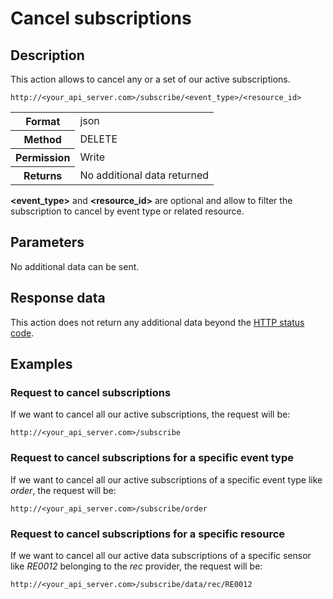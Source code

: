 Cancel subscriptions
====================

## Description

This action allows to cancel any or a set of our active subscriptions.

```
http://<your_api_server.com>/subscribe/<event_type>/<resource_id>
```

<table>
	<tbody>
		<tr>
			<th>Format</th>
			<td>json</td>
		</tr>
		<tr>
			<th>Method</th>
			<td>DELETE</td>
		</tr>
		<tr>
			<th>Permission</th>
			<td>Write</td>
		</tr>
		<tr>
			<th>Returns</th>
			<td>No additional data returned</td>
		</tr>
	</tbody>
</table>

**<event_type>** and **<resource_id>** are optional and allow to filter the subscription to cancel by event type or related resource.

## Parameters

No additional data can be sent.

## Response data

This action does not return any additional data beyond the [HTTP status code](../../general_model.html#reply).

## Examples

### Request to cancel subscriptions

If we want to cancel all our active subscriptions, the request will be:

```
http://<your_api_server.com>/subscribe
```

### Request to cancel subscriptions for a specific event type

If we want to cancel all our active subscriptions of a specific event type like <em>order</em>, the request will be:

```
http://<your_api_server.com>/subscribe/order
```

### Request to cancel subscriptions for a specific resource

If we want to cancel all our active data subscriptions of a specific sensor like <em>RE0012</em> belonging to the <em>rec</em> provider, the request will be:

```
http://<your_api_server.com>/subscribe/data/rec/RE0012
```
